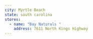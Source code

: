 ```yaml
---
city: Myrtle Beach
state: south carolina
stores:
  - name: "Bay Naturals "
    address: 7611 North Kings Highway
---
```


